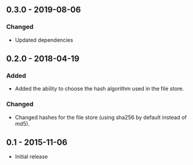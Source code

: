 ## 0.3.0 - 2019-08-06

### Changed

- Updated dependencies


## 0.2.0 - 2018-04-19

### Added

- Added the ability to choose the hash algorithm used in the file store.

### Changed

- Changed hashes for the file store (using sha256 by default instead of md5).


## 0.1 - 2015-11-06

- Initial release
